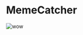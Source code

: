 # MemeCatcher

![wow](https://pbs.twimg.com/profile_images/378800000822867536/3f5a00acf72df93528b6bb7cd0a4fd0c.jpeg)
